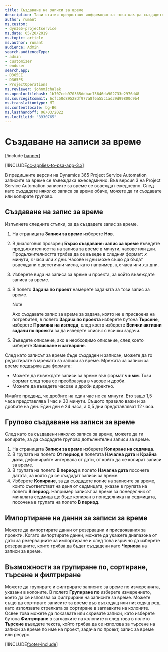 ```yaml
---
title: Създаване на записи за време
description: Тази статия предоставя информация за това как да създадете записи за време.
author: rumant
ms.custom:
- dyn365-projectservice
ms.date: 05/20/2019
ms.topic: article
ms.author: rumant
audience: Admin
search.audienceType:
- admin
- customizer
- enduser
search.app:
- D365CE
- D365PS
- ProjectOperations
ms.reviewer: johnmichalak
ms.openlocfilehash: 1b707ccb970365ddbac75646da902733e2976d48
ms.sourcegitcommit: 6cfc50d89528df977a8f6a55c1ad39d99800d9b4
ms.translationtype: MT
ms.contentlocale: bg-BG
ms.lasthandoff: 06/03/2022
ms.locfileid: "8930765"
---
```

# <a name="create-time-entries"></a>Създаване на записи за време

[!include [banner](../includes/psa-now-project-operations.md)]

[!INCLUDE[cc-applies-to-psa-app-3.x](../includes/cc-applies-to-psa-app-3x.md)]

В предишните версии на Dynamics 365 Project Service Automation записите за време се въвеждаха ежеседмично. Във версия 3 на Project Service Automation записите за време се въвеждат ежедневно. След като създадете няколко записа за време обаче, можете да ги създавате или копирате групово.

## <a name="create-a-time-entry"></a>Създаване на запис за време

Изпълнете следните стъпки, за да създадете запис за време.

1. На страницата **Записи за време** изберете **Нов**.
2. В диалоговия прозорец **Бързо създаване: запис за време** въведете продължителността на записа за време в минути, часове или дни. Продължителността трябва да се въведе в следния формат: *х* минути, *x* часа или *х* дни. Часове и дни може също да бъдат въвеждани с десетични числа, като например, *x,x* часа или *x,x* дни.
3. Изберете вида на записа за време и проекта, за който въвеждате записа за време.
4. В полето **Задача по проект** намерете задачата за този запис за време.

    > [!NOTE]
    > Ако създавате запис за време за задача, която не е присвоена на потребител, в полето **Задача по проекта** изберете бутона **Търсене**, изберете **Промяна на изгледа**, след което изберете **Всички активни задачи по проекта** за да изведете списък с всички задачи.

5. Въведете описание, ако е необходимо описание, след което изберете **Записване и затваряне**.

След като записът за време бъде създаден и записан, можете да го редактирате в мрежата за записи за време. Мрежата за записи за време поддържа два формата:

- Можете да въвеждате записи за време във формат **чч:мм**. Този формат след това се преобразува в часове и дроби.
- Можете да въведете часове и дроби директно.

Имайте предвид, че дробите на един час не са минути. Ето защо 1,5 часа представлява 1 час и 30 минути. Същото правило важи и за дробите на ден. Един ден е 24 часа, а 0,5 дни представляват 12 часа.

## <a name="bulk-create-time-entries"></a>Групово създаване на записи за време

След като са създадени няколко записа за време, можете да ги копирате, за да създадете групово допълнителни записи за време.

1. На страницата **Записи за време** изберете **Копиране на седмица**.
2. В групата на полето **От период** в полетата **Начална дата** и **Крайна дата**, дефинирайте интервала от дати, от който да се копират записи за време.
3. В групата на полето **В период** в полето **Начална дата** посочете датата, за която да се създадат записи за време.
4. Изберете **Копиране**, за да създадете копие на записите за време, които съответстват на деня от седмицата, указан в групата на полето **В период**. Например записът за време за понеделник от миналата седмица ще бъде копиран в понеделника на седмицата, посочена в групата на полето **В период**.

## <a name="import-data-for-time-entries"></a>Импортиране на данни за записи за време

Можете да импортирате данни от резервации и присвоявания за проекти. Когато импортирате данни, можете да укажете диапазона от дати за резервациите за импортиране и след това изрично да изберете резервациите, които трябва да бъдат създадени като **Чернова** на записи за време.

## <a name="group-by-sort-search-and-filter-capabilities"></a>Възможности за групиране по, сортиране, търсене и филтриране

Можете да групирате и филтрирате записите за време по измеренията, указани в колоните. В полето **Групиране по** изберете измерението, което да се използва за филтриране на записите за време. Можете също да сортирате записите за време във възходящ или низходящ ред, като използвате стрелката за сортиране в заглавките на колоните. Освен това можете да показвате или скривате записи, като изберете бутона **Филтриране** в заглавките на колоните и след това в полето **Търсене** въведете текста, който трябва да се използва за търсене на записи за време по име на проект, задача по проект, запис за време или ресурс.


[!INCLUDE[footer-include](../includes/footer-banner.md)]
